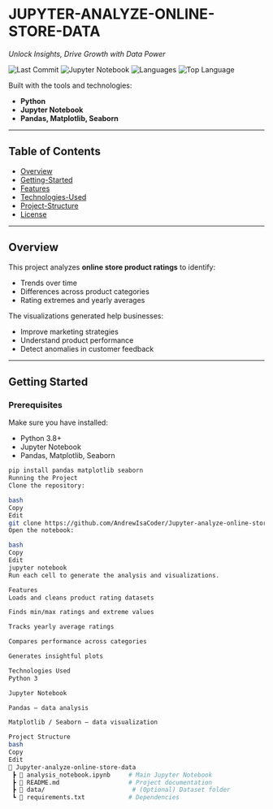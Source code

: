 # JUPYTER-ANALYZE-ONLINE-STORE-DATA

*Unlock Insights, Drive Growth with Data Power*

![Last Commit](https://img.shields.io/github/last-commit/AndrewIsaCoder/Jupyter-analyze-online-store-data?color=blue)
![Jupyter Notebook](https://img.shields.io/badge/Jupyter-Notebook-orange)
![Languages](https://img.shields.io/github/languages/count/AndrewIsaCoder/Jupyter-analyze-online-store-data)
![Top Language](https://img.shields.io/github/languages/top/AndrewIsaCoder/Jupyter-analyze-online-store-data)

Built with the tools and technologies:
- **Python**
- **Jupyter Notebook**
- **Pandas, Matplotlib, Seaborn**

---

## Table of Contents
- [Overview](#overview)
- [Getting-Started](#getting-started)
- [Features](#features)
- [Technologies-Used](#technologies-used)
- [Project-Structure](#project-structure)
- [License](#license)

---

## Overview
This project analyzes **online store product ratings** to identify:
- Trends over time  
- Differences across product categories  
- Rating extremes and yearly averages  

The visualizations generated help businesses:
- Improve marketing strategies  
- Understand product performance  
- Detect anomalies in customer feedback

---

## Getting Started

### Prerequisites
Make sure you have installed:
- Python 3.8+
- Jupyter Notebook
- Pandas, Matplotlib, Seaborn

```bash
pip install pandas matplotlib seaborn
Running the Project
Clone the repository:

bash
Copy
Edit
git clone https://github.com/AndrewIsaCoder/Jupyter-analyze-online-store-data.git
Open the notebook:

bash
Copy
Edit
jupyter notebook
Run each cell to generate the analysis and visualizations.

Features
Loads and cleans product rating datasets

Finds min/max ratings and extreme values

Tracks yearly average ratings

Compares performance across categories

Generates insightful plots

Technologies Used
Python 3

Jupyter Notebook

Pandas – data analysis

Matplotlib / Seaborn – data visualization

Project Structure
bash
Copy
Edit
📂 Jupyter-analyze-online-store-data
 ┣ 📜 analysis_notebook.ipynb     # Main Jupyter Notebook
 ┣ 📜 README.md                   # Project documentation
 ┣ 📂 data/                        # (Optional) Dataset folder
 ┗ 📜 requirements.txt            # Dependencies
